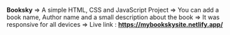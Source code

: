 **Booksky**
  => A simple HTML, CSS and JavaScript Project 
  => You can add a book name, Author name and a small description about the book
  => It was responsive for all devices
  => Live link : **https://mybookskysite.netlify.app/** 
